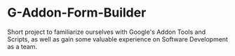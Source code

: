 # G-Addon-Form-Builder

Short project to familiarize ourselves with Google's Addon Tools and Scripts, as well as gain some valuable experience on Software Development as a team.
